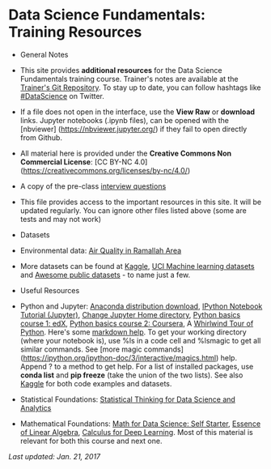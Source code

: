 # Data Science Fundamentals: Training Resources
* General Notes
 * This site provides __additional resources__ for the Data Science Fundamentals training course. Trainer's notes are available at the [Trainer's Git Repository](https://github.com/Abdel-Razzak/Data-Science-Fundamentals). To stay up to date, you can follow hashtags like [#DataScience]( https://twitter.com/search?q=%23DataScience) on Twitter.
 * If a file does not open in the interface, use the __View Raw__ or __download__ links. Jupyter notebooks (.ipynb files), can be opened with the [nbviewer] (https://nbviewer.jupyter.org/) if they fail to open directly from Github.
 * All material here is provided under the __Creative Commons Non Commercial License__: [CC BY-NC 4.0] (https://creativecommons.org/licenses/by-nc/4.0/)
 * A copy of the pre-class [interview questions](ds-interview-pre-class.docx)
 * This file provides access to the important resources in this site. It will be updated regularly. You can ignore other files listed above (some are tests and may not work)
* Datasets
 * Environmental data: [Air Quality in Ramallah Area](data/)
 * More datasets can be found at [Kaggle](https://www.kaggle.com/), [UCI Machine learning datasets](https://archive.ics.uci.edu/ml/datasets.html) and [Awesome public datasets](https://github.com/caesar0301/awesome-public-datasets) - to name just a few.
 
* Useful Resources
 * Python and Jupyter: [Anaconda distribution download](https://www.continuum.io/downloads),  [IPython Notebook Tutorial (Jupyter)](https://plot.ly/python/ipython-notebook-tutorial/), [Change Jupyter Home directory](https://wolfscie.wordpress.com/2016/04/01/home-directory-in-jupyter/), [Python basics course 1: edX](https://www.edx.org/course/introduction-python-data-science-microsoft-dat208x-3), [Python basics course 2: Coursera](https://www.coursera.org/learn/python-data-analysis/), A [Whirlwind Tour of Python](https://github.com/jakevdp/WhirlwindTourOfPython). Here's some [markdown help](https://guides.github.com/features/mastering-markdown/). To get your working directory (where your notebook is), use %ls in a code cell and %lsmagic to get all similar commands. See [more magic commands] (https://ipython.org/ipython-doc/3/interactive/magics.html) help. Append ? to a method to get help. For a list of installed packages, use __conda list__ and __pip freeze__ (take the union of the two lists). See also [Kaggle](https://www.kaggle.com/) for both code examples and datasets.
 * Statistical Foundations: [Statistical Thinking for Data Science and Analytics](https://www.edx.org/course/statistical-thinking-data-science-columbiax-ds101x-0)
 * Mathematical Foundations: [Math for Data Science: Self Starter](https://elitedatascience.com/learn-math-for-data-science), [Essence of Linear Algebra](http://www.3blue1brown.com/essence-of-linear-algebra/), [Calculus for Deep Learning](http://wiki.fast.ai/index.php/Calculus_for_Deep_Learning). Most of this material is relevant for both this course and next one.
 
 *Last updated: Jan. 21, 2017*
